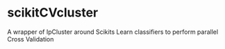scikitCVcluster
===============

A wrapper of IpCluster around Scikits Learn classifiers to perform parallel Cross Validation